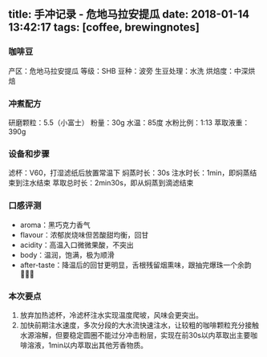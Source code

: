 title: 手冲记录 - 危地马拉安提瓜
date: 2018-01-14 13:42:17
tags: [coffee, brewingnotes]
---

### 咖啡豆

产区：危地马拉安提瓜
等级：SHB
豆种：波旁
生豆处理：水洗
烘焙度：中深烘焙

### 冲煮配方
研磨颗粒：5.5（小富士）
粉量：30g
水温：85度
水粉比例：1:13
萃取液重：390g
### 设备和步骤
滤杯：V60，打湿滤纸后放置常温下
焖蒸时长：30s
注水时长：1min，即焖蒸结束到注水结束
萃取总时长：2min30s，即从焖蒸到滴滤结束
### 口感评测
* aroma：黑巧克力香气
* flavour：浓郁炭烧味但苦酸甜均衡，回甘
* acidity：高温入口微微果酸，不突出
* body：温润，饱满，极为顺滑
* after-taste：降温后的回甘更明显，舌根残留烟熏味，跟抽完爆珠一个余韵🕵🏻‍♂️
### 本次要点
1. 放弃加热滤杯，冷滤杯注水实现温度爬坡，风味会更突出。
2. 加快前期注水速度，多次分段的大水流快速注水，让较粗的咖啡颗粒充分接触水源溶解，但要稳定圆圈不能过分冲击粉层，实现在前30s以内萃取出主要咖啡溶液，1min以内萃取出其他芳香物质。